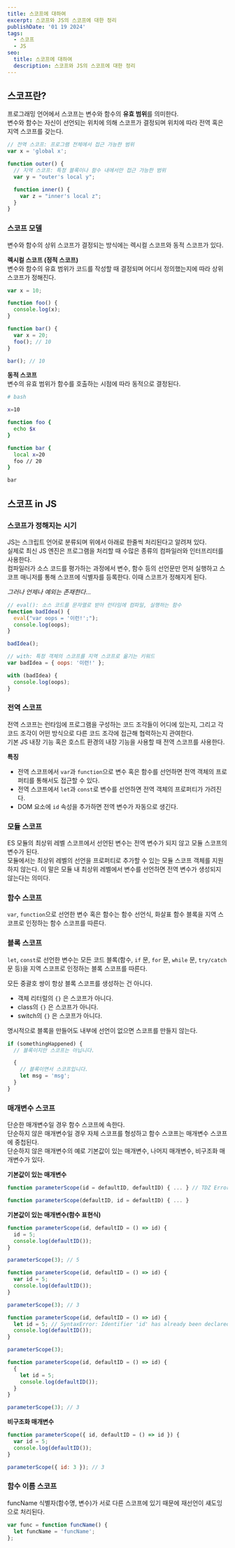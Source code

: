 ```yaml
---
title: 스코프에 대하여
excerpt: 스코프와 JS의 스코프에 대한 정리
publishDate: '01 19 2024'
tags:
  - 스코프
  - JS
seo:
  title: 스코프에 대하여
  description: 스코프와 JS의 스코프에 대한 정리
---
```


## 스코프란?

프로그래밍 언어에서 스코프는 변수와 함수의 **유효 범위**를 의미한다.  
변수와 함수는 자신이 선언되는 위치에 의해 스코프가 결정되며 위치에 따라 전역 혹은 지역 스코프를 갖는다.

```js
// 전역 스코프: 프로그램 전체에서 접근 가능한 범위
var x = 'global x';

function outer() {
  // 지역 스코프: 특정 블록이나 함수 내에서만 접근 가능한 범위
  var y = "outer's local y";

  function inner() {
    var z = "inner's local z";
  }
}
```

### 스코프 모델

변수와 함수의 상위 스코프가 결정되는 방식에는 렉시컬 스코프와 동적 스코프가 있다.

**렉시컬 스코프 (정적 스코프)**  
변수와 함수의 유효 범위가 코드를 작성할 때 결정되며 어디서 정의했는지에 따라 상위 스코프가 정해진다.

```js
var x = 10;

function foo() {
  console.log(x);
}

function bar() {
  var x = 20;
  foo(); // 10
}

bar(); // 10
```

**동적 스코프**  
변수의 유효 범위가 함수를 호출하는 시점에 따라 동적으로 결정된다.

```bash
# bash

x=10

function foo {
  echo $x
}

function bar {
  local x=20
  foo // 20
}

bar
```

## 스코프 in JS

### 스코프가 정해지는 시기

JS는 스크립트 언어로 분류되며 위에서 아래로 한줄씩 처리된다고 알려져 있다.  
실제로 최신 JS 엔진은 프로그램을 처리할 때 수많은 종류의 컴파일러와 인터프리터를 사용한다.  
컴파일러가 소스 코드를 평가하는 과정에서 변수, 함수 등의 선언문만 먼저 실행하고 스코프 매니저를 통해 스코프에 식별자를 등록한다. 이때 스코프가 정해지게 된다.

_그러나 언제나 예외는 존재한다…_

```js
// eval(): 소스 코드를 문자열로 받아 런타임에 컴파일, 실행하는 함수
function badIdea() {
  eval("var oops = '이런!';");
  console.log(oops);
}

badIdea();
```

```js
// with: 특정 객체의 스코프를 지역 스코프로 옮기는 키워드
var badIdea = { oops: '이런!' };

with (badIdea) {
  console.log(oops);
}
```

### 전역 스코프

전역 스코프는 런타임에 프로그램을 구성하는 코드 조각들이 어디에 있는지, 그리고 각 코드 조각이 어떤 방식으로 다른 코드 조각에 접근해 협력하는지 관여한다.  
기본 JS 내장 기능 혹은 호스트 환경의 내장 기능을 사용할 때 전역 스코프를 사용한다.

**특징**

- 전역 스코프에서 `var`과 `function`으로 변수 혹은 함수를 선언하면 전역 객체의 프로퍼티를 통해서도 접근할 수 있다.
- 전역 스코프에서 `let`과 `const`로 변수를 선언하면 전역 객체의 프로퍼티가 가려진다.
- DOM 요소에 `id` 속성을 추가하면 전역 변수가 자동으로 생긴다.

### 모듈 스코프

ES 모듈의 최상위 레벨 스코프에서 선언된 변수는 전역 변수가 되지 않고 모듈 스코프의 변수가 된다.  
모듈에서는 최상위 레벨의 선언을 프로퍼티로 추가할 수 있는 모듈 스코프 객체를 지원하지 않는다. 이 말은 모듈 내 최상위 레벨에서 변수를 선언하면 전역 변수가 생성되지 않는다는 의미다.

### 함수 스코프

`var`, `function`으로 선언한 변수 혹은 함수는 함수 선언식, 화살표 함수 블록을 지역 스코프로 인정하는 함수 스코프를 따른다.

### 블록 스코프

`let`, `const`로 선언한 변수는 모든 코드 블록(함수, `if` 문, `for` 문, `while` 문, `try/catch` 문 등)을 지역 스코프로 인정하는 블록 스코프를 따른다.

모든 중괄호 쌍이 항상 블록 스코프를 생성하는 건 아니다.

- 객체 리터럴의 `{}` 은 스코프가 아니다.
- class의 `{}` 은 스코프가 아니다.
- switch의 `{}` 은 스코프가 아니다.

명시적으로 블록을 만들어도 내부에 선언이 없으면 스코프를 만들지 않는다.

```js
if (somethingHappened) {
  // 블록이지만 스코프는 아닙니다.

  {
    // 블록이면서 스코프입니다.
    let msg = 'msg';
  }
}
```

### 매개변수 스코프

단순한 매개변수일 경우 함수 스코프에 속한다.  
단순하지 않은 매개변수일 경우 자체 스코프를 형성하고 함수 스코프는 매개변수 스코프에 중첩된다.  
단순하지 않은 매개변수의 예로 기본값이 있는 매개변수, 나머지 매개변수, 비구조화 매개변수가 있다.

**기본값이 있는 매개변수**

```js
function parameterScope(id = defaultID, defaultID) { ... } // TDZ Error
```

```js
function parameterScope(defaultID, id = defaultID) { ... }
```

**기본값이 있는 매개변수(함수 표현식)**

```js
function parameterScope(id, defaultID = () => id) {
  id = 5;
  console.log(defaultID());
}

parameterScope(3); // 5
```

```js
function parameterScope(id, defaultID = () => id) {
  var id = 5;
  console.log(defaultID());
}

parameterScope(3); // 3
```

```js
function parameterScope(id, defaultID = () => id) {
  let id = 5; // SyntaxError: Identifier 'id' has already been declared
  console.log(defaultID());
}

parameterScope(3);
```

```js
function parameterScope(id, defaultID = () => id) {
  {
    let id = 5;
    console.log(defaultID());
  }
}

parameterScope(3); // 3
```

**비구조화 매개변수**

```js
function parameterScope({ id, defaultID = () => id }) {
  var id = 5;
  console.log(defaultID());
}

parameterScope({ id: 3 }); // 3
```

### 함수 이름 스코프

funcName 식별자(함수명, 변수)가 서로 다른 스코프에 있기 때문에 재선언이 섀도잉으로 처리된다.

```js
var func = function funcName() {
  let funcName = 'funcName';
};
```
